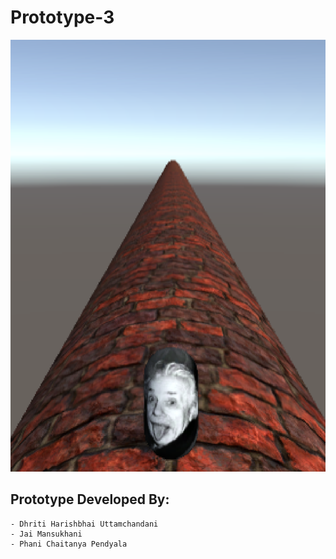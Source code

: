 # Prototype-3
![Game Play](/Images/Game_Play.png "Game Play")

## Prototype Developed By:
	- Dhriti Harishbhai Uttamchandani
	- Jai Mansukhani
	- Phani Chaitanya Pendyala